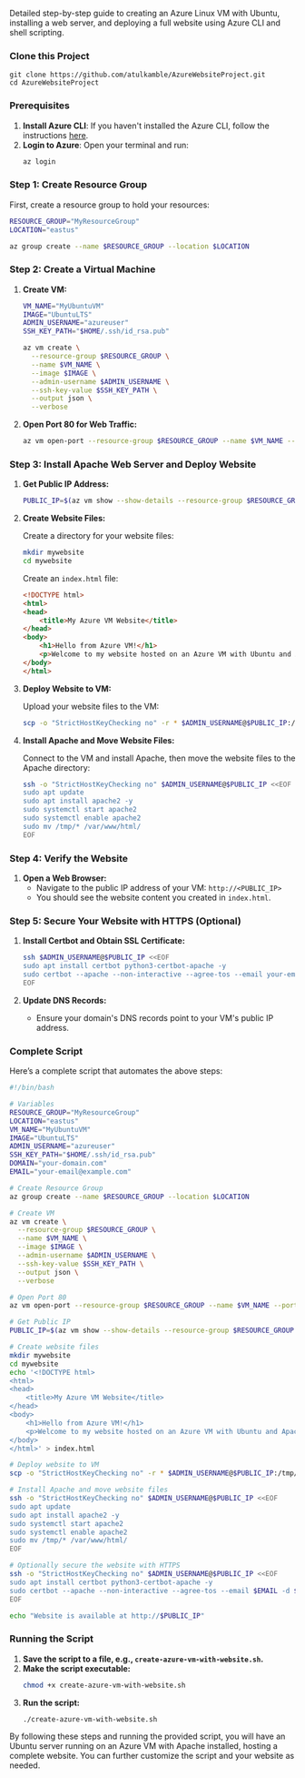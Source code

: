Detailed step-by-step guide to creating an Azure Linux VM with Ubuntu, installing a web server, and deploying a full website using Azure CLI and shell scripting.

### Clone this Project
```
git clone https://github.com/atulkamble/AzureWebsiteProject.git
cd AzureWebsiteProject
```

### Prerequisites

1. **Install Azure CLI**: If you haven't installed the Azure CLI, follow the instructions [here](https://docs.microsoft.com/en-us/cli/azure/install-azure-cli).
2. **Login to Azure**: Open your terminal and run:
   ```sh
   az login
   ```

### Step 1: Create Resource Group

First, create a resource group to hold your resources:

```sh
RESOURCE_GROUP="MyResourceGroup"
LOCATION="eastus"

az group create --name $RESOURCE_GROUP --location $LOCATION
```

### Step 2: Create a Virtual Machine

1. **Create VM:**
   ```sh
   VM_NAME="MyUbuntuVM"
   IMAGE="UbuntuLTS"
   ADMIN_USERNAME="azureuser"
   SSH_KEY_PATH="$HOME/.ssh/id_rsa.pub"

   az vm create \
     --resource-group $RESOURCE_GROUP \
     --name $VM_NAME \
     --image $IMAGE \
     --admin-username $ADMIN_USERNAME \
     --ssh-key-value $SSH_KEY_PATH \
     --output json \
     --verbose
   ```

2. **Open Port 80 for Web Traffic:**
   ```sh
   az vm open-port --resource-group $RESOURCE_GROUP --name $VM_NAME --port 80
   ```

### Step 3: Install Apache Web Server and Deploy Website

1. **Get Public IP Address:**
   ```sh
   PUBLIC_IP=$(az vm show --show-details --resource-group $RESOURCE_GROUP --name $VM_NAME --query publicIps -o tsv)
   ```

2. **Create Website Files:**

   Create a directory for your website files:

   ```sh
   mkdir mywebsite
   cd mywebsite
   ```

   Create an `index.html` file:

   ```html
   <!DOCTYPE html>
   <html>
   <head>
       <title>My Azure VM Website</title>
   </head>
   <body>
       <h1>Hello from Azure VM!</h1>
       <p>Welcome to my website hosted on an Azure VM with Ubuntu and Apache.</p>
   </body>
   </html>
   ```

3. **Deploy Website to VM:**

   Upload your website files to the VM:

   ```sh
   scp -o "StrictHostKeyChecking no" -r * $ADMIN_USERNAME@$PUBLIC_IP:/tmp/
   ```

4. **Install Apache and Move Website Files:**

   Connect to the VM and install Apache, then move the website files to the Apache directory:

   ```sh
   ssh -o "StrictHostKeyChecking no" $ADMIN_USERNAME@$PUBLIC_IP <<EOF
   sudo apt update
   sudo apt install apache2 -y
   sudo systemctl start apache2
   sudo systemctl enable apache2
   sudo mv /tmp/* /var/www/html/
   EOF
   ```

### Step 4: Verify the Website

1. **Open a Web Browser:**
   - Navigate to the public IP address of your VM: `http://<PUBLIC_IP>`
   - You should see the website content you created in `index.html`.

### Step 5: Secure Your Website with HTTPS (Optional)

1. **Install Certbot and Obtain SSL Certificate:**
   ```sh
   ssh $ADMIN_USERNAME@$PUBLIC_IP <<EOF
   sudo apt install certbot python3-certbot-apache -y
   sudo certbot --apache --non-interactive --agree-tos --email your-email@example.com -d your-domain.com
   EOF
   ```

2. **Update DNS Records:**
   - Ensure your domain's DNS records point to your VM's public IP address.

### Complete Script

Here’s a complete script that automates the above steps:

```sh
#!/bin/bash

# Variables
RESOURCE_GROUP="MyResourceGroup"
LOCATION="eastus"
VM_NAME="MyUbuntuVM"
IMAGE="UbuntuLTS"
ADMIN_USERNAME="azureuser"
SSH_KEY_PATH="$HOME/.ssh/id_rsa.pub"
DOMAIN="your-domain.com"
EMAIL="your-email@example.com"

# Create Resource Group
az group create --name $RESOURCE_GROUP --location $LOCATION

# Create VM
az vm create \
  --resource-group $RESOURCE_GROUP \
  --name $VM_NAME \
  --image $IMAGE \
  --admin-username $ADMIN_USERNAME \
  --ssh-key-value $SSH_KEY_PATH \
  --output json \
  --verbose

# Open Port 80
az vm open-port --resource-group $RESOURCE_GROUP --name $VM_NAME --port 80

# Get Public IP
PUBLIC_IP=$(az vm show --show-details --resource-group $RESOURCE_GROUP --name $VM_NAME --query publicIps -o tsv)

# Create website files
mkdir mywebsite
cd mywebsite
echo '<!DOCTYPE html>
<html>
<head>
    <title>My Azure VM Website</title>
</head>
<body>
    <h1>Hello from Azure VM!</h1>
    <p>Welcome to my website hosted on an Azure VM with Ubuntu and Apache.</p>
</body>
</html>' > index.html

# Deploy website to VM
scp -o "StrictHostKeyChecking no" -r * $ADMIN_USERNAME@$PUBLIC_IP:/tmp/

# Install Apache and move website files
ssh -o "StrictHostKeyChecking no" $ADMIN_USERNAME@$PUBLIC_IP <<EOF
sudo apt update
sudo apt install apache2 -y
sudo systemctl start apache2
sudo systemctl enable apache2
sudo mv /tmp/* /var/www/html/
EOF

# Optionally secure the website with HTTPS
ssh -o "StrictHostKeyChecking no" $ADMIN_USERNAME@$PUBLIC_IP <<EOF
sudo apt install certbot python3-certbot-apache -y
sudo certbot --apache --non-interactive --agree-tos --email $EMAIL -d $DOMAIN
EOF

echo "Website is available at http://$PUBLIC_IP"
```

### Running the Script

1. **Save the script to a file, e.g., `create-azure-vm-with-website.sh`.**
2. **Make the script executable:**
   ```sh
   chmod +x create-azure-vm-with-website.sh
   ```
3. **Run the script:**
   ```sh
   ./create-azure-vm-with-website.sh
   ```

By following these steps and running the provided script, you will have an Ubuntu server running on an Azure VM with Apache installed, hosting a complete website. You can further customize the script and your website as needed.
